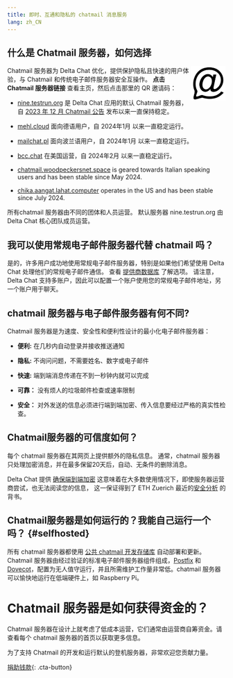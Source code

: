 ```yaml
---
title: 即时、互通和隐私的 chatmail 消息服务
lang: zh_CN
---
```



## 什么是 Chatmail 服务器，如何选择

<img alt="Chatmail logo" src="../assets/logos/chatmail.svg" width="80" style="float:right;" />

Chatmail 服务器为 Delta Chat 优化，提供保护隐私且快速的用户体验，与 Chatmail 和传统电子邮件服务器安全互操作。
**点击 Chatmail 服务器链接** 查看主页，然后点击那里的 QR 邀请码：

- [nine.testrun.org](https://nine.testrun.org) 是 Delta Chat 应用的默认 Chatmail 服务器，自 [2023 年 12 月 Chatmail 公告](https://delta.chat/en/2023-12-13-chatmail) 发布以来一直保持稳定。

- [mehl.cloud](https://mehl.cloud) 面向德语用户，自 2024年1月 以来一直稳定运行。

- [mailchat.pl](https://mailchat.pl) 面向波兰语用户，自 2024年1月 以来一直稳定运行。

- [bcc.chat](https://bcc.chat) 在美国运营，自 2024年2月 以来一直稳定运行。

- [chatmail.woodpeckersnet.space](https://chatmail.woodpeckersnest.space/)
  is geared towards Italian speaking users and has been 
  stable since May 2024.

- [chika.aangat.lahat.computer](https://chika.aangat.lahat.computer/)
  operates in the US and has been stable since July 2024.

所有chatmail 服务器由不同的团体和人员运营。  默认服务器 nine.testrun.org 由 Delta Chat 核心团队成员运营。

## 我可以使用常规电子邮件服务器代替 chatmail 吗？

是的，许多用户成功地使用常规电子邮件服务器，特别是如果他们希望使用 Delta Chat 处理他们的常规电子邮件通信。 查看 [提供商数据库](https://providers.delta.chat) 了解选项。 请注意，Delta Chat 支持多账户，因此可以配置一个账户使用您的常规电子邮件地址，另一个账户用于聊天。


## chatmail 服务器与电子邮件服务器有何不同?

Chatmail 服务器是为速度、安全性和便利性设计的最小化电子邮件服务器：

- **便利:**  在几秒内自动登录并接收推送通知

- **隐私:** 不询问问题，不需要姓名、数字或电子邮件

- **快速:** 端到端消息传递在不到一秒钟内就可以完成

- **可靠：** 没有烦人的垃圾邮件检查或速率限制

- **安全：** 对外发送的信息必须进行端到端加密、传入信息要经过严格的真实性检查。


## Chatmail服务器的可信度如何？

每个 chatmail 服务器在其网页上提供额外的隐私信息。 通常，chatmail 服务器只处理加密消息，并在最多保留20天后，自动、无条件的删除消息。

Delta Chat 提供 [确保端到端加密](https://delta.chat/en/2023-11-23-jumbo-42) 这意味着在大多数使用情况下，即使服务器运营商尝试，也无法阅读您的信息， 这一保证得到了 ETH Zuerich 最近的[安全分析](https://delta.chat/en/2024-03-25-crypto-analysis-securejoin) 的背书。


## Chatmail服务器是如何运行的？我能自己运行一个吗？ {#selfhosted}

所有 chatmail 服务器都使用 [公共 chatmail 开发存储库](https://github.com/deltachat/chatmail) 自动部署和更新。Chatmail 服务器由经过验证的标准电子邮件服务器组件组成，[Postfix](https://postfix.org) 和 [Dovecot](https://dovecot.org)，配置为无人值守运行，并且所需维护工作量非常低。chatmail 服务器可以愉快地运行在低端硬件上，如 Raspberry Pi。


# Chatmail 服务器是如何获得资金的？

Chatmail 服务器在设计上就考虑了低成本运营，它们通常由运营商自筹资金。请查看每个 chatmail 服务器的首页以获取更多信息。

为了支持 Chatmail 的开发和运行默认的登机服务器，非常欢迎您贡献力量。

[捐助钱款](donate){: .cta-button}
